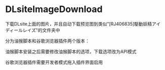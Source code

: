 # DLsiteImageDownload

下载DLsite上面的图片，并且自动下载预览图到类似"[RJ406835]駆動妖精アイディールレイズ"的文件夹中

分为油猴脚本和谷歌浏览器插件两个版本：

油猴脚本安装之后需要修改油猴脚本的选项，下载选项改为API模式

谷歌浏览器插件需要开发者模式拖入插件界面启用
